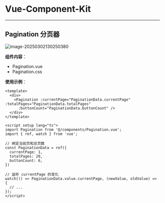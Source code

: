 # Vue-Component-Kit

---

## Pagination 分页器

![image-20250302130250380](./assets/image-20250302130250380.png)

**组件内容**：

- Pagination.vue
- Pagination.css

**使用示例**：

```vue
<template>
  <div>
    <Pagination :currentPage="PaginationData.currentPage" :totalPages="PaginationData.totalPages"
      :buttonCount="PaginationData.buttonCount" />
  </div>
</template>

<script setup lang="ts">
import Pagination from '@/components/Pagination.vue';
import { ref, watch } from 'vue';

// 绑定当前页和总页数
const PaginationData = ref({
  currentPage: 1,
  totalPages: 20,
  buttonCount: 6,
})

// 监听 currentPage 的变化
watch(() => PaginationData.value.currentPage, (newValue, oldValue) => {
  // ...
});
</script>
```
